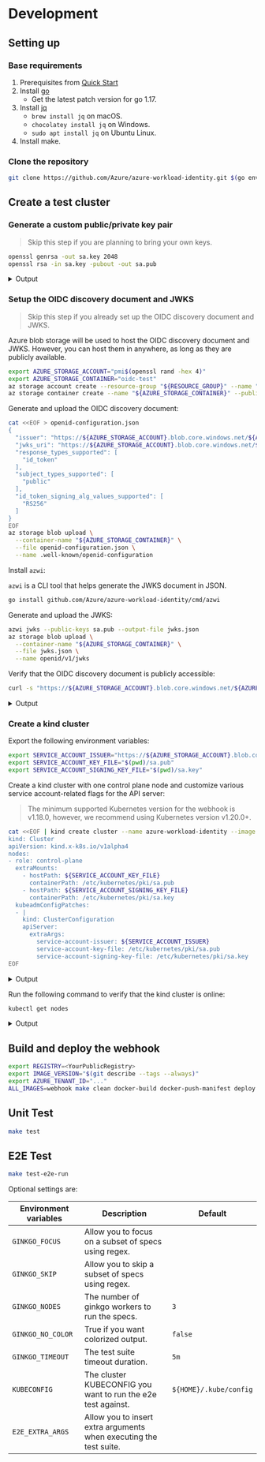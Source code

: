 # Development

<!-- toc -->

## Setting up

### Base requirements

1.  Prerequisites from [Quick Start][1]
2.  Install [go][2]
    *   Get the latest patch version for go 1.17.
3.  Install [jq][3]
    *   `brew install jq` on macOS.
    *   `chocolatey install jq` on Windows.
    *   `sudo apt install jq` on Ubuntu Linux.
4.  Install make.

### Clone the repository

```bash
git clone https://github.com/Azure/azure-workload-identity.git $(go env GOPATH)/src/github.com/Azure/azure-workload-identity
```

## Create a test cluster

### Generate a custom public/private key pair

> Skip this step if you are planning to bring your own keys.

```bash
openssl genrsa -out sa.key 2048
openssl rsa -in sa.key -pubout -out sa.pub
```

<details>
<summary>Output</summary>

```bash
Generating RSA private key, 2048 bit long modulus
..............+++
......+++
e is 65537 (0x10001)
writing RSA key
```

</details>

### Setup the OIDC discovery document and JWKS

> Skip this step if you already set up the OIDC discovery document and JWKS.

Azure blob storage will be used to host the OIDC discovery document and JWKS. However, you can host them in anywhere, as long as they are publicly available.

```bash
export AZURE_STORAGE_ACCOUNT="pmi$(openssl rand -hex 4)"
export AZURE_STORAGE_CONTAINER="oidc-test"
az storage account create --resource-group "${RESOURCE_GROUP}" --name "${AZURE_STORAGE_ACCOUNT}"
az storage container create --name "${AZURE_STORAGE_CONTAINER}" --public-access container
```

Generate and upload the OIDC discovery document:

```bash
cat <<EOF > openid-configuration.json
{
  "issuer": "https://${AZURE_STORAGE_ACCOUNT}.blob.core.windows.net/${AZURE_STORAGE_CONTAINER}/",
  "jwks_uri": "https://${AZURE_STORAGE_ACCOUNT}.blob.core.windows.net/${AZURE_STORAGE_CONTAINER}/openid/v1/jwks",
  "response_types_supported": [
    "id_token"
  ],
  "subject_types_supported": [
    "public"
  ],
  "id_token_signing_alg_values_supported": [
    "RS256"
  ]
}
EOF
az storage blob upload \
  --container-name "${AZURE_STORAGE_CONTAINER}" \
  --file openid-configuration.json \
  --name .well-known/openid-configuration
```

Install `azwi`:

`azwi` is a CLI tool that helps generate the JWKS document in JSON.

```bash
go install github.com/Azure/azure-workload-identity/cmd/azwi
```

Generate and upload the JWKS:

```bash
azwi jwks --public-keys sa.pub --output-file jwks.json
az storage blob upload \
  --container-name "${AZURE_STORAGE_CONTAINER}" \
  --file jwks.json \
  --name openid/v1/jwks
```

Verify that the OIDC discovery document is publicly accessible:

```bash
curl -s "https://${AZURE_STORAGE_ACCOUNT}.blob.core.windows.net/${AZURE_STORAGE_CONTAINER}/.well-known/openid-configuration"
```

<details>
<summary>Output</summary>

```json
{
  "issuer": "https://<REDACTED>.blob.core.windows.net/oidc-test/",
  "jwks_uri": "https://<REDACTED>.blob.core.windows.net/oidc-test/openid/v1/jwks",
  "response_types_supported": [
    "id_token"
  ],
  "subject_types_supported": [
    "public"
  ],
  "id_token_signing_alg_values_supported": [
    "RS256"
  ]
}
```

</details>

### Create a kind cluster

Export the following environment variables:

```bash
export SERVICE_ACCOUNT_ISSUER="https://${AZURE_STORAGE_ACCOUNT}.blob.core.windows.net/${AZURE_STORAGE_CONTAINER}/"
export SERVICE_ACCOUNT_KEY_FILE="$(pwd)/sa.pub"
export SERVICE_ACCOUNT_SIGNING_KEY_FILE="$(pwd)/sa.key"
```

Create a kind cluster with one control plane node and customize various service account-related flags for the API server:

> The minimum supported Kubernetes version for the webhook is v1.18.0, however, we recommend using Kubernetes version v1.20.0+.

```bash
cat <<EOF | kind create cluster --name azure-workload-identity --image kindest/node:v1.22.2 --config=-
kind: Cluster
apiVersion: kind.x-k8s.io/v1alpha4
nodes:
- role: control-plane
  extraMounts:
    - hostPath: ${SERVICE_ACCOUNT_KEY_FILE}
      containerPath: /etc/kubernetes/pki/sa.pub
    - hostPath: ${SERVICE_ACCOUNT_SIGNING_KEY_FILE}
      containerPath: /etc/kubernetes/pki/sa.key
  kubeadmConfigPatches:
  - |
    kind: ClusterConfiguration
    apiServer:
      extraArgs:
        service-account-issuer: ${SERVICE_ACCOUNT_ISSUER}
        service-account-key-file: /etc/kubernetes/pki/sa.pub
        service-account-signing-key-file: /etc/kubernetes/pki/sa.key
EOF
```

<details>
<summary>Output</summary>

```bash
Creating cluster "azure-workload-identity" ...
 • Ensuring node image (kindest/node:v1.22.2) 🖼  ...
 ✓ Ensuring node image (kindest/node:v1.22.2) 🖼
 • Preparing nodes 📦   ...
 ✓ Preparing nodes 📦
 • Writing configuration 📜  ...
 ✓ Writing configuration 📜
 • Starting control-plane 🕹️  ...
 ✓ Starting control-plane 🕹️
 • Installing CNI 🔌  ...
 ✓ Installing CNI 🔌
 • Installing StorageClass 💾  ...
 ✓ Installing StorageClass 💾
Set kubectl context to "kind-azure-workload-identity"
You can now use your cluster with:

kubectl cluster-info --context kind-azure-workload-identity

Have a question, bug, or feature request? Let us know! https://kind.sigs.k8s.io/#community 🙂
```

</details>

Run the following command to verify that the kind cluster is online:

```bash
kubectl get nodes
```

<details>
<summary>Output</summary>

```bash
NAME                                     STATUS   ROLES                  AGE     VERSION   INTERNAL-IP   EXTERNAL-IP   OS-IMAGE       KERNEL-VERSION     CONTAINER-RUNTIME
azure-workload-identity-control-plane   Ready    control-plane,master   2m28s   v1.22.2   172.18.0.2    <none>        Ubuntu 21.04   5.4.0-1047-azure   containerd://1.5.2
```

</details>

## Build and deploy the webhook

```bash
export REGISTRY=<YourPublicRegistry>
export IMAGE_VERSION="$(git describe --tags --always)"
export AZURE_TENANT_ID="..."
ALL_IMAGES=webhook make clean docker-build docker-push-manifest deploy
```

## Unit Test

```bash
make test
```

## E2E Test

```bash
make test-e2e-run
```

Optional settings are:

| Environment variables | Description                                                        | Default                |
| --------------------- | ------------------------------------------------------------------ | ---------------------- |
| `GINKGO_FOCUS`        | Allow you to focus on a subset of specs using regex.               |                        |
| `GINKGO_SKIP`         | Allow you to skip a subset of specs using regex.                   |                        |
| `GINKGO_NODES`        | The number of ginkgo workers to run the specs.                     | `3`                    |
| `GINKGO_NO_COLOR`     | True if you want colorized output.                                 | `false`                |
| `GINKGO_TIMEOUT`      | The test suite timeout duration.                                   | `5m`                   |
| `KUBECONFIG`          | The cluster KUBECONFIG you want to run the e2e test against.       | `${HOME}/.kube/config` |
| `E2E_EXTRA_ARGS`      | Allow you to insert extra arguments when executing the test suite. |                        |

[1]: ./quick-start.html#prerequisites

[2]: https://golang.org/dl/

[3]: https://stedolan.github.io/jq/
